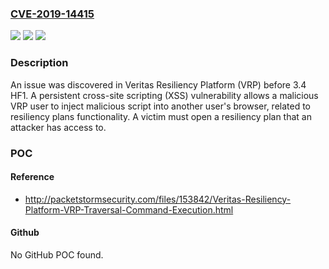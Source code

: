 ### [CVE-2019-14415](https://cve.mitre.org/cgi-bin/cvename.cgi?name=CVE-2019-14415)
![](https://img.shields.io/static/v1?label=Product&message=n%2Fa&color=blue)
![](https://img.shields.io/static/v1?label=Version&message=n%2Fa&color=blue)
![](https://img.shields.io/static/v1?label=Vulnerability&message=n%2Fa&color=brighgreen)

### Description

An issue was discovered in Veritas Resiliency Platform (VRP) before 3.4 HF1. A persistent cross-site scripting (XSS) vulnerability allows a malicious VRP user to inject malicious script into another user's browser, related to resiliency plans functionality. A victim must open a resiliency plan that an attacker has access to.

### POC

#### Reference
- http://packetstormsecurity.com/files/153842/Veritas-Resiliency-Platform-VRP-Traversal-Command-Execution.html

#### Github
No GitHub POC found.

